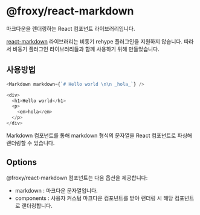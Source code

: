 # @froxy/react-markdown

마크다운을 렌더링하는 React 컴포넌트 라이브러리입니다.

[react-markdown](https://github.com/remarkjs/react-markdown) 라이브러리는 비동기 rehype 플러그인을 지원하지 않습니다. 따라서 비동기 플러그인 라이브러리들과 함께 사용하기 위해 만들었습니다.

## 사용방법

```ts
<Markdown markdown={`# Hello world \n\n _hola_`} />
```

```ts
<div>
  <h1>Hello world</h1>
  <p>
    <em>hola</em>
  </p>
</div>
```

Markdown 컴포넌트를 통해 markdown 형식의 문자열을 React 컴포넌트로 파싱해 랜더링할 수 있습니다.

## Options

@froxy/react-markdown 컴포넌트는 다음 옵션을 제공합니다:

- markdown : 마크다운 문자열입니다.
- components : 사용자 커스텀 마크다운 컴포넌트를 받아 랜더링 시 해당 컴포넌트로 랜더링합니다.
